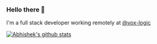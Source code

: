 ### Hello there 👋

I'm a full stack developer working remotely at [@vox-logic](https://github.com/vox-logic)

[![Abhishek's github stats](https://github-readme-stats.vercel.app/api?username=roguedev9&count_private=true&theme=radical)](https://github.com/anuraghazra/github-readme-stats)

<!--
**rogueDev9/rogueDev9** is a ✨ _special_ ✨ repository because its `README.md` (this file) appears on your GitHub profile.

Here are some ideas to get you started:

- 🔭 I’m currently working on ...
- 🌱 I’m currently learning ...
- 👯 I’m looking to collaborate on ...
- 🤔 I’m looking for help with ...
- 💬 Ask me about ...
- 📫 How to reach me: ...
- 😄 Pronouns: ...
- ⚡ Fun fact: ...
-->
